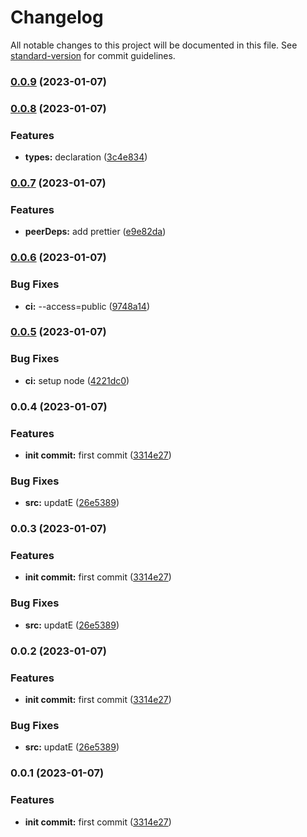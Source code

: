 # Changelog

All notable changes to this project will be documented in this file. See [standard-version](https://github.com/conventional-changelog/standard-version) for commit guidelines.

### [0.0.9](https://github.com/builderhub-platform/prettier-config/compare/v0.0.8...v0.0.9) (2023-01-07)

### [0.0.8](https://github.com/builderhub-platform/prettier-config/compare/v0.0.7...v0.0.8) (2023-01-07)


### Features

* **types:** declaration ([3c4e834](https://github.com/builderhub-platform/prettier-config/commit/3c4e834daee145f65683ec2f2a83759c49a7ca2e))

### [0.0.7](https://github.com/builderhub-platform/prettier-config/compare/v0.0.6...v0.0.7) (2023-01-07)


### Features

* **peerDeps:** add prettier ([e9e82da](https://github.com/builderhub-platform/prettier-config/commit/e9e82da27b484c3819fcd83d3ac9d47c7b1665c4))

### [0.0.6](https://github.com/builderhub-platform/prettier-config/compare/v0.0.5...v0.0.6) (2023-01-07)


### Bug Fixes

* **ci:** --access=public ([9748a14](https://github.com/builderhub-platform/prettier-config/commit/9748a14f6a9cfdf41b0f2f9e57ab9c25d018a5ef))

### [0.0.5](https://github.com/builderhub-platform/prettier-config/compare/v0.0.4...v0.0.5) (2023-01-07)


### Bug Fixes

* **ci:** setup node ([4221dc0](https://github.com/builderhub-platform/prettier-config/commit/4221dc0176bc7da1faee063b51342ab75de09b88))

### 0.0.4 (2023-01-07)


### Features

* **init commit:** first commit ([3314e27](https://github.com/builderhub-platform/prettier-config/commit/3314e271100713326b3160858b78a6503171457d))


### Bug Fixes

* **src:** updatE ([26e5389](https://github.com/builderhub-platform/prettier-config/commit/26e5389681ff782434ef62c72a6f823bc4c4be88))

### 0.0.3 (2023-01-07)

### Features

- **init commit:** first commit ([3314e27](https://github.com/builderhub-platform/prettier-config/commit/3314e271100713326b3160858b78a6503171457d))

### Bug Fixes

- **src:** updatE ([26e5389](https://github.com/builderhub-platform/prettier-config/commit/26e5389681ff782434ef62c72a6f823bc4c4be88))

### 0.0.2 (2023-01-07)

### Features

- **init commit:** first commit ([3314e27](https://github.com/builderhub-platform/prettier-config/commit/3314e271100713326b3160858b78a6503171457d))

### Bug Fixes

- **src:** updatE ([26e5389](https://github.com/builderhub-platform/prettier-config/commit/26e5389681ff782434ef62c72a6f823bc4c4be88))

### 0.0.1 (2023-01-07)

### Features

- **init commit:** first commit ([3314e27](https://github.com/builderhub-platform/prettier-config/commit/3314e271100713326b3160858b78a6503171457d))
